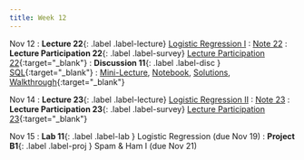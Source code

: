 ```yaml
---
title: Week 12
---
```



Nov 12
: **Lecture 22**{: .label .label-lecture} [Logistic Regression I](lecture/lec22)
    : [Note 22](https://ds100.org/course-notes/logistic_regression_1/logistic_reg_1.html)
: **Lecture Participation 22**{: .label .label-survey} [Lecture Participation 22](https://app.sli.do/event/2puuwxqySPeoQTWmN82UZS/embed/polls/ba21ce06-d4aa-4c46-a271-8a1e351f1092){:target="_blank"}
: **Discussion 11**{: .label .label-disc } [SQL](https://drive.google.com/file/d/1KA2LaUMvAyzS0JDHDMMBOtw8YMRDNMN1/view?usp=sharing){:target="_blank"}
    : [Mini-Lecture](https://youtu.be/ZFq_yelFhDY), [Notebook](https://data100.datahub.berkeley.edu/hub/user-redirect/git-pull?repo=https%3A%2F%2Fgithub.com%2FDS-100%2Ffa24-student&urlpath=lab%2Ftree%2Ffa24-student%2Fdisc%2Fdisc11%2Fdisc11_blank.ipynb&branch=main), [Solutions](https://drive.google.com/file/d/133jt7JQWQizMkYguy8bQ59JycTzznrpH/view?usp=sharing), [Walkthrough](https://www.youtube.com/watch?v=wmRQbrNFHeY){:target="_blank"}
    
Nov 14
: **Lecture 23**{: .label .label-lecture} [Logistic Regression II](lecture/lec23)
    : [Note 23](https://ds100.org/course-notes/logistic_regression_2/logistic_reg_2.html)
: **Lecture Participation 23**{: .label .label-survey} [Lecture Participation 23](https://app.sli.do/event/4ZSN95RjYcTrxRLMx852ah/embed/polls/94bb1b61-6135-4ade-9d14-a325c62d8f8f){:target="_blank"}

Nov 15
: **Lab 11**{: .label .label-lab }  Logistic Regression (due Nov 19)
: **Project B1**{: .label .label-proj } Spam & Ham I (due Nov 21)